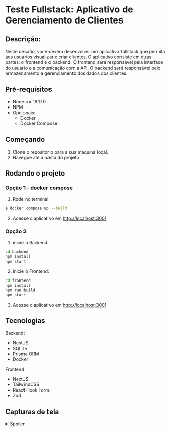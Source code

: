 # Teste Fullstack: Aplicativo de Gerenciamento de Clientes

## Descrição:

Neste desafio, você deverá desenvolver um aplicativo fullstack que permita aos usuários visualizar e criar clientes. O aplicativo consiste em duas partes: o frontend e o backend. O frontend será responsável pela interface do usuário e a comunicação com a API. O backend será responsável pelo armazenamento e gerenciamento dos dados dos clientes.

## Pré-requisitos

- Node >= 18.17.0
- NPM
- Opcionais:
  - Docker
  - Docker Compose

## Começando

1. Clone o repositório para a sua máquina local.
2. Navegue até a pasta do projeto

## Rodando o projeto

### Opção 1 - docker compose

1. Rode no terminal

```bash
$ docker compose up --build
```

2. Acesse o aplicativo em [http://localhost:3001](http://localhost:3001)

### Opção 2

1. inicie o Backend:

```bash
cd backend
npm install
npm start
```

2. inicie o Frontend:

```bash
cd frontend
npm install
npm run build
npm start
```

3. Acesse o aplicativo em [http://localhost:3001](http://localhost:3001)

## Tecnologias

Backend:

- NestJS
- SQLite
- Prisma ORM
- Docker

Frontend:

- NextJS
- TailwindCSS
- React Hook Form
- Zod

## Capturas de tela

<details>
  <summary>Spoiler</summary>
  
  ![screencapture-localhost-3001-2024-03-18-13_33_31](https://github.com/gialencar/uol-test-fullstack/assets/11895696/9c7c0974-a1a5-4eae-9db9-2c2d6998e774)
  
</details>
